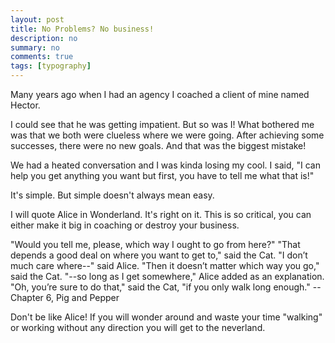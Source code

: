 ```yaml
---
layout: post
title: No Problems? No business!
description: no
summary: no
comments: true
tags: [typography]
---
```

Many years ago when I had an agency I coached a client of mine named Hector. 

I could see that he was getting impatient. But so was I! What bothered me was that we both were clueless where we were going. After achieving some successes, there were no new goals. And that was the biggest mistake!

We had a heated conversation and I was kinda losing  my cool. I said, "I can help you get anything you want but first, you have to tell me what that is!"

It's simple. But simple doesn't always mean easy. 

I will quote Alice in Wonderland. It's right on it. This is so critical, you can either make it big in coaching or destroy your business.

"Would you tell me, please, which way I ought to go from here?"
"That depends a good deal on where you want to get to," said the Cat.
"I don’t much care where--" said Alice.
"Then it doesn’t matter which way you go," said the Cat.
"--so long as I get somewhere," Alice added as an explanation.
"Oh, you’re sure to do that," said the Cat, "if you only walk long enough." --Chapter 6, Pig and Pepper

Don't be like Alice! If you will wonder around and waste your time "walking" or working without any direction you will get to the neverland.


